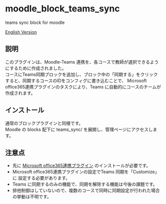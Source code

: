 # moodle_block_teams_sync
teams sync block for moodle

[English Version](/README.en.md)

## 説明
このプラグインは、Moodle-Teams 連携を、各コースで教師が選択できるようにするために作成されました。  
コースにTeams同期ブロックを追加し、ブロック中の「同期する」をクリックすると、同期するコースのIDをコンフィグに書き込むことで、
Microsoft office365連携プラグインのタスクにより、Teams に自動的にコースのチームが作成されます。

## インストール
通常のブロックプラグインと同様です。  
Moodle の blocks 配下に teams_sync/ を展開し、管理ページにアクセスします。

## 注意点
- 先に [Microsoft office365連携プラグイン](https://moodle.org/plugins/local_o365) のインストールが必要です。
- Microsoft office365連携プラグインの設定でTeams 同期を「Customize」に
  設定する必要があります。
- Teams に同期するのみの機能で、同期を解除する機能は今後の課題です。
- 排他制御はしていないので、複数のコースで同時に同期設定が行われた場合の挙動は不明です。
